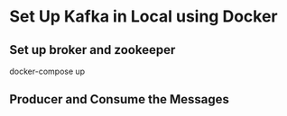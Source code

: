 # Set Up Kafka in Local using Docker

## Set up broker and zookeeper
docker-compose up

## Producer and Consume the Messages
